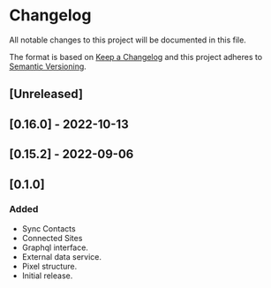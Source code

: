 # Changelog 

All notable changes to this project will be documented in this file.

The format is based on [Keep a Changelog](http://keepachangelog.com/en/1.0.0/)
and this project adheres to [Semantic Versioning](http://semver.org/spec/v2.0.0.html).

## [Unreleased]

## [0.16.0] - 2022-10-13

## [0.15.2] - 2022-09-06

## [0.1.0]

### Added

- Sync Contacts
- Connected Sites
- Graphql interface.
- External data service.
- Pixel structure.
- Initial release.

